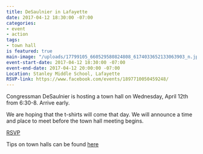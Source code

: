 ```yaml
---
title: DeSaulnier in Lafayette
date: 2017-04-12 18:30:00 -07:00
categories:
- event
- action
tags:
- town hall
is featured: true
main-image: "/uploads/17799105_660529580824808_6174033652133063903_n.jpg"
event-start-date: 2017-04-12 18:30:00 -07:00
event-end-date: 2017-04-12 20:00:00 -07:00
Location: Stanley Middle School, Lafayette
RSVP-link: https://www.facebook.com/events/1897710050459248/
---
```


Congressman DeSaulnier is hosting a town hall on Wednesday, April 12th from 6:30-8. Arrive early. 

We are hoping that the t-shirts will come that day. We will announce a time and place to meet before the town hall meeting begins.

[RSVP](https://www.facebook.com/events/1897710050459248/)


Tips on town halls can be found [here](https://www.indivisibleguide.com/resources-2/stand-indivisible-town-halls)
